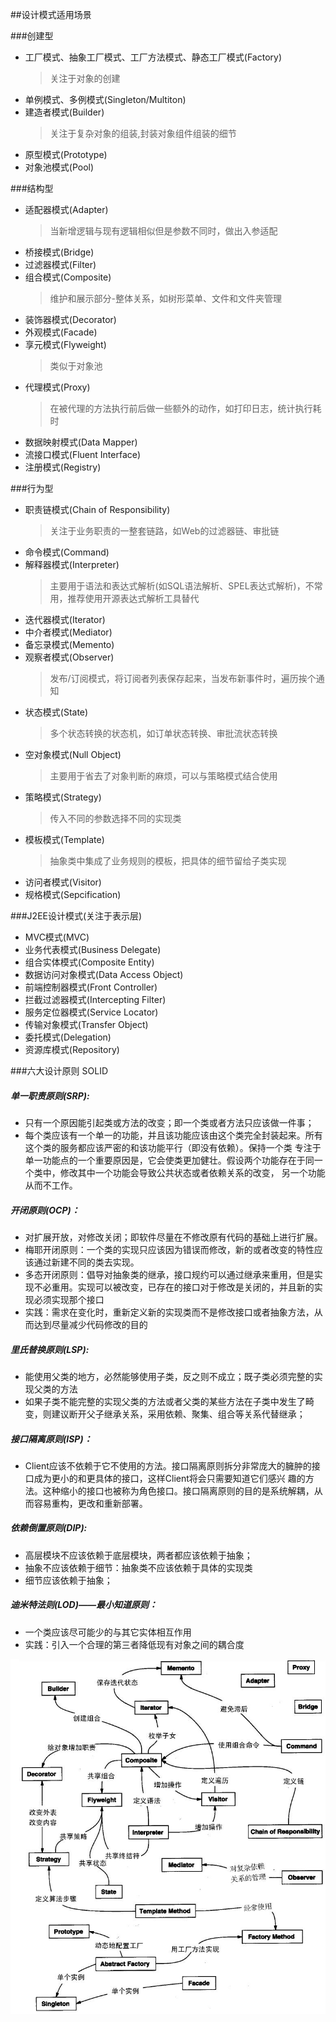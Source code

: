 ##设计模式适用场景

###创建型
- 工厂模式、抽象工厂模式、工厂方法模式、静态工厂模式(Factory)
    > 关注于对象的创建
- 单例模式、多例模式(Singleton/Multiton)
- 建造者模式(Builder)
    > 关注于复杂对象的组装,封装对象组件组装的细节
- 原型模式(Prototype)
- 对象池模式(Pool)

###结构型
- 适配器模式(Adapter)
    > 当新增逻辑与现有逻辑相似但是参数不同时，做出入参适配
- 桥接模式(Bridge)
- 过滤器模式(Filter)
- 组合模式(Composite)
    > 维护和展示部分-整体关系，如树形菜单、文件和文件夹管理
- 装饰器模式(Decorator)
- 外观模式(Facade)
- 享元模式(Flyweight)
    > 类似于对象池
- 代理模式(Proxy)
    > 在被代理的方法执行前后做一些额外的动作，如打印日志，统计执行耗时
- 数据映射模式(Data Mapper)
- 流接口模式(Fluent Interface)
- 注册模式(Registry)

###行为型
- 职责链模式(Chain of Responsibility)
    > 关注于业务职责的一整套链路，如Web的过滤器链、审批链
- 命令模式(Command)
- 解释器模式(Interpreter)
    > 主要用于语法和表达式解析(如SQL语法解析、SPEL表达式解析)，不常用，推荐使用开源表达式解析工具替代
- 迭代器模式(Iterator)
- 中介者模式(Mediator)
- 备忘录模式(Memento)
- 观察者模式(Observer)
    > 发布/订阅模式，将订阅者列表保存起来，当发布新事件时，遍历挨个通知
- 状态模式(State)
    > 多个状态转换的状态机，如订单状态转换、审批流状态转换
- 空对象模式(Null Object)
    > 主要用于省去了对象判断的麻烦，可以与策略模式结合使用
- 策略模式(Strategy)
    > 传入不同的参数选择不同的实现类
- 模板模式(Template)
    > 抽象类中集成了业务规则的模板，把具体的细节留给子类实现
- 访问者模式(Visitor)
- 规格模式(Sepcification)

###J2EE设计模式(关注于表示层)
- MVC模式(MVC)
- 业务代表模式(Business Delegate)
- 组合实体模式(Composite Entity)
- 数据访问对象模式(Data Access Object)
- 前端控制器模式(Front Controller)
- 拦截过滤器模式(Intercepting Filter)
- 服务定位器模式(Service Locator)
- 传输对象模式(Transfer Object)
- 委托模式(Delegation)
- 资源库模式(Repository)

###六大设计原则
SOLID
 ##### 单一职责原则(SRP):
 - 只有一个原因能引起类或方法的改变；即一个类或者方法只应该做一件事；
 - 每个类应该有一个单一的功能，并且该功能应该由这个类完全封装起来。所有这个类的服务都应该严密的和该功能平行（即没有依赖）。保持一个类
 专注于单一功能点的一个重要原因是，它会使类更加健壮。假设两个功能存在于同一个类中，修改其中一个功能会导致公共状态或者依赖关系的改变，
 另一个功能从而不工作。
 
 ##### 开闭原则(OCP)：
 - 对扩展开放，对修改关闭；即软件尽量在不修改原有代码的基础上进行扩展。
 - 梅耶开闭原则：一个类的实现只应该因为错误而修改，新的或者改变的特性应该通过新建不同的类去实现。
 - 多态开闭原则：倡导对抽象类的继承，接口规约可以通过继承来重用，但是实现不必重用。实现可以被改变，已存在的接口对于修改是关闭的，并且新的实现必须实现那个接口
 - 实践：需求在变化时，重新定义新的实现类而不是修改接口或者抽象方法，从而达到尽量减少代码修改的目的
 
 ##### 里氏替换原则(LSP):
 - 能使用父类的地方，必然能够使用子类，反之则不成立；既子类必须完整的实现父类的方法
 - 如果子类不能完整的实现父类的方法或者父类的某些方法在子类中发生了畸变，则建议断开父子继承关系，采用依赖、聚集、组合等关系代替继承；
  
 ##### 接口隔离原则(ISP)：
 - Client应该不依赖于它不使用的方法。接口隔离原则拆分非常庞大的臃肿的接口成为更小的和更具体的接口，这样Client将会只需要知道它们感兴
 趣的方法。这种缩小的接口也被称为角色接口。接口隔离原则的目的是系统解耦，从而容易重构，更改和重新部署。
 
 ##### 依赖倒置原则(DIP):
 - 高层模块不应该依赖于底层模块，两者都应该依赖于抽象；
 - 抽象不应该依赖于细节：抽象类不应该依赖于具体的实现类
 - 细节应该依赖于抽象；

 ##### 迪米特法则(LOD)——最小知道原则：
 - 一个类应该尽可能少的与其它实体相互作用
 - 实践：引入一个合理的第三者降低现有对象之间的耦合度

![设计模式关系图](docs/设计模式关系图.png)